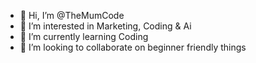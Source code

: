 - 👋 Hi, I’m @TheMumCode
- 👀 I’m interested in Marketing, Coding & Ai
- 🌱 I’m currently learning Coding
- 💞️ I’m looking to collaborate on beginner friendly things


<!---
TheMumCode/TheMumCode is a ✨ special ✨ repository because its `README.md` (this file) appears on your GitHub profile.
You can click the Preview link to take a look at your changes.
--->
